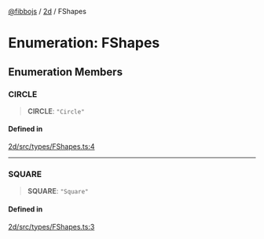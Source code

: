 [@fibbojs](/api/index) / [2d](/api/2d) / FShapes

# Enumeration: FShapes

## Enumeration Members

### CIRCLE

> **CIRCLE**: `"Circle"`

#### Defined in

[2d/src/types/FShapes.ts:4](https://github.com/fibbojs/fibbo/blob/c87e9de577b4352e4b6a8336cf19cf678868439d/packages/2d/src/types/FShapes.ts#L4)

***

### SQUARE

> **SQUARE**: `"Square"`

#### Defined in

[2d/src/types/FShapes.ts:3](https://github.com/fibbojs/fibbo/blob/c87e9de577b4352e4b6a8336cf19cf678868439d/packages/2d/src/types/FShapes.ts#L3)
